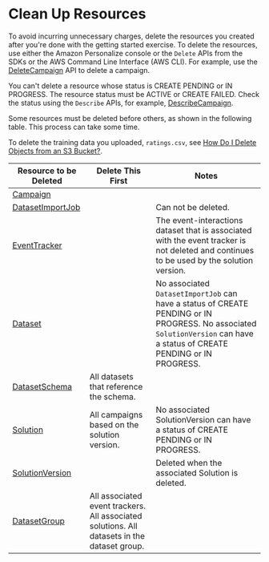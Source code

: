 # Clean Up Resources<a name="gs-cleanup"></a>

To avoid incurring unnecessary charges, delete the resources you created after you're done with the getting started exercise\. To delete the resources, use either the Amazon Personalize console or the `Delete` APIs from the SDKs or the AWS Command Line Interface \(AWS CLI\)\. For example, use the [DeleteCampaign](API_DeleteCampaign.md) API to delete a campaign\.

You can't delete a resource whose status is CREATE PENDING or IN PROGRESS\. The resource status must be ACTIVE or CREATE FAILED\. Check the status using the `Describe` APIs, for example, [DescribeCampaign](API_DescribeCampaign.md)\.

Some resources must be deleted before others, as shown in the following table\. This process can take some time\.

To delete the training data you uploaded, `ratings.csv`, see [How Do I Delete Objects from an S3 Bucket?](https://docs.aws.amazon.com/AmazonS3/latest/user-guide/delete-objects.html)\.


| Resource to be Deleted | Delete This First | Notes | 
| --- | --- | --- | 
| [Campaign](API_Campaign.md) |  |  | 
| [DatasetImportJob](API_DatasetImportJob.md) |  | Can not be deleted\. | 
| [EventTracker](API_EventTracker.md) |  | The event\-interactions dataset that is associated with the event tracker is not deleted and continues to be used by the solution version\. | 
| [Dataset](API_Dataset.md) |  |  No associated `DatasetImportJob` can have a status of CREATE PENDING or IN PROGRESS\. No associated `SolutionVersion` can have a status of CREATE PENDING or IN PROGRESS\.  | 
| [DatasetSchema](API_DatasetSchema.md) | All datasets that reference the schema\. |  | 
| [Solution](API_Solution.md) | All campaigns based on the solution version\. | No associated SolutionVersion can have a status of CREATE PENDING or IN PROGRESS\. | 
| [SolutionVersion](API_SolutionVersion.md) |  | Deleted when the associated Solution is deleted\. | 
| [DatasetGroup](API_DatasetGroup.md) |  All associated event trackers\. All associated solutions\. All datasets in the dataset group\.  |  | 